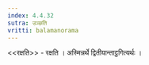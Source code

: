```yaml
---
index: 4.4.32
sutra: उञ्छति
vritti: balamanorama
---
```


<<रक्षति>> - रक्षति । अस्मिन्नर्थे द्वितीयान्ताट्ठगित्यर्थः । 